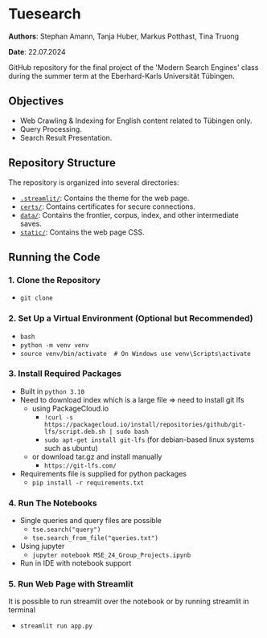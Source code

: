 # Tuesearch
**Authors**: Stephan Amann, Tanja Huber, Markus Potthast, Tina Truong

**Date**: 22.07.2024

GitHub repository for the final project of the 'Modern Search Engines' class during the summer term at the Eberhard-Karls Universität Tübingen.

## Objectives
- Web Crawling & Indexing for English content related to Tübingen only.
- Query Processing.
- Search Result Presentation.

## Repository Structure

The repository is organized into several directories:

- [`.streamlit/`](.streamlit): Contains the theme for the web page.
- [`certs/`](certs): Contains certificates for secure connections.
- [`data/`](data): Contains the frontier, corpus, index, and other intermediate saves.
- [`static/`](static): Contains the web page CSS.

## Running the Code

### 1. Clone the Repository

- `git clone`

### 2. Set Up a Virtual Environment (Optional but Recommended)

- `bash`
- `python -m venv venv`
- `source venv/bin/activate  # On Windows use venv\Scripts\activate`

### 3. Install Required Packages

- Built in `python 3.10`
- Need to download index which is a large file => need to install git lfs
  - using PackageCloud.io
    - `!curl -s https://packagecloud.io/install/repositories/github/git-lfs/script.deb.sh | sudo bash`
    - `sudo apt-get install git-lfs` (for debian-based linux systems such as ubuntu)
  - or download tar.gz and install manually
    - `https://git-lfs.com/`
- Requirements file is supplied for python packages
    - `pip install -r requirements.txt`

### 4. Run The Notebooks

- Single queries and query files are possible
    - `tse.search("query")`
    - `tse.search_from_file("queries.txt")`
- Using jupyter
    - `jupyter notebook MSE_24_Group_Projects.ipynb`
- Run in IDE with notebook support

### 5. Run Web Page with Streamlit

It is possible to run streamlit over the notebook or by running streamlit in terminal

- `streamlit run app.py`
